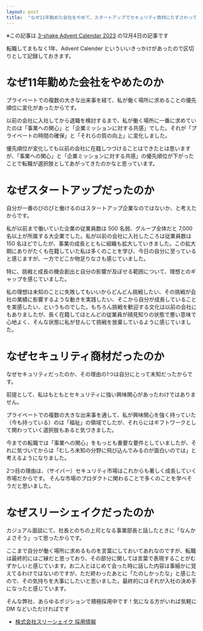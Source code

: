 ```yaml
---
layout: post
title:  "なぜ11年勤めた会社をやめて、スタートアップでセキュリティ商材にたずさわっているのか"
---
```


※この記事は [3-shake Advent Calendar 2023](https://qiita.com/advent-calendar/2023/3-shake) の12月4日の記事です

転職してまもなく1年、Advent Calender といういいきっかけがあったので区切りとして記録しておきます。

# なぜ11年勤めた会社をやめたのか

プライベートでの複数の大きな出来事を経て、私が働く場所に求めることの優先順位に変化があったからです。

以前の会社に入社してから退職を検討するまで、私が働く場所に一番に求めていたのは「事業への関心」と「企業ミッションに対する共感」でした。それが「プライベートの時間の確保」と「それらの質の向上」に変化しました。

優先順位が変化しても以前の会社に在籍しつづけることはできたとは思いますが、「事業への関心」と「企業ミッションに対する共感」の優先順位が下がったことで転職が選択肢としてあがってきたのかなと思っています。

# なぜスタートアップだったのか

自分が一番のびのびと働けるのはスタートアップ企業なのではないか、と考えたからです。

私が以前まで働いていた企業の従業員数は 500 名弱、グループ全体だと 7,000 名以上が所属する大企業でした。私が以前の会社に入社したころは従業員数は 150 名ほどでしたが、事業の成長とともに組織も拡大していきました。この拡大期にありがたくも在籍していた私は多くのことを学び、今日の自分に至っていると感じますが、一方でどこか物足りなさも感じていました。

特に、挑戦と成長の機会創出と自分の影響が及ぼせる範囲について、理想とのギャップを感じていました。

私の理想は未知のことに失敗してもいいからどんどん挑戦したい、その挑戦が会社の業績に影響するような動きを実践したい、そこから自分が成長していることを実感したい、というものでした。もちろん挑戦を歓迎する文化は以前の会社にもありましたが、長く在籍してほとんどの従業員が顔見知りの状態で悪い意味で心地よく、そんな状態に私が甘んじて挑戦を放棄しているように感じていました。

# なぜセキュリティ商材だったのか

なぜセキュリティだったのか、その理由の1つは自分にとって未知だったからです。

前提として、私はもともとセキュリティに強い興味関心があったわけではありません。

プライベートでの複数の大きな出来事を通して、私が興味関心を強く持っていた（今も持っている）のは「福祉」の領域でしたが、それらにはギフトワークとして関わっていく選択肢もあると気づきました。

今までの転職では「事業への関心」をもっとも重要な要件としていましたが、それに気づいてからは「むしろ未知の分野に飛び込んでみるのが面白いのでは」と考えるようになりました。

2つ目の理由は、（サイバー）セキュリティ市場はこれからも著しく成長していく市場だからです。
そんな市場のプロダクトに関わることで多くのことを学べそうだと思いました。

# なぜスリーシェイクだったのか

カジュアル面談にて、社長とのちの上司となる事業部長と話したときに「なんかよさそう」って思ったからです。

ここまで自分が働く場所に求めるものを言葉にしておいてあれなのですが、転職は最終的にはご縁だと思っており、その部分に関しては言葉で表現することがむずかしいと感じています。お二人とはじめて会った時に話した内容は事細かに覚えてるわけではないのですが、ただ終わったあとに「たのしかったな」と感じたので、その気持ちを大事にしたいと思いました。最終的にはそれが入社の決め手になったと感じています。

そんな弊社、あらゆるポジションで積極採用中です！気になる方がいれば気軽に DM などいただければです

* [株式会社スリーシェイク 採用情報](https://jobs-3-shake.com/)